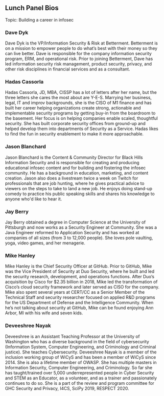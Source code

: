 ## Lunch Panel Bios

Topic: Building a career in infosec

### Dave Dyk
Dave Dyk is the VP/Information Security & Risk at Betterment. Betterment is on a mission to empower people to do what’s best with their money so they can live better. Dave is responsible for the company information security program, ERM, and operational risk.  Prior to joining Betterment, Dave has led information security risk management, product security, privacy, and other risk disciplines in financial services and as a consultant.

### Hadas Cassorla
Hadas Cassorla, JD, MBA, CISSP has a lot of letters after her name, but the three letters she cares the most about are Y-E-S. Marrying her business, legal, IT and improv backgrounds, she is the CISO of M1 finance and has built her career helping organizations create strong, actionable and implementable security programs by getting buy-in from the boardroom to the basement. Her focus is on helping companies enable scaled, thoughtful security. She has built corporate security offices from ground-up and helped develop them into departments of Security as a Service. Hadas likes to find the fun in security enablement to make it more approachable.

### Jason Blanchard
Jason Blanchard is the Content & Community Director for Black Hills Information Security and is responsible for creating and producing educational infosec content and for building and fostering the infosec community. He has a background in education, marketing, and content creation. Jason also does a livestream twice a week on Twitch for professionals that are job hunting, where he gives practical advice to viewers on the steps to take to land a new job. He enjoys doing stand-up comedy to practice his public speaking skills and shares his knowledge to anyone who'd like to hear it. 

### Jay Berry
Jay Berry obtained a degree in Computer Science at the University of Pittsburgh and now works as a Security Engineer at Community. She was a Java Engineer reformed to Application Security and has worked at companies of all sizes (from 3 to 12,000 people). She loves pole vaulting, yoga, video games, and her menagerie.

### Mike Hanley
Mike Hanley is the Chief Security Officer at GitHub. Prior to GitHub, Mike was the Vice President of Security at Duo Security, where he built and led the security research, development, and operations functions. After Duo’s acquisition by Cisco for $2.35 billion in 2018, Mike led the transformation of Cisco’s cloud security framework and later served as CISO for the company. Mike also spent several years at CERT/CC as a Senior Member of the Technical Staff and security researcher focused on applied R&D programs for the US Department of Defense and the Intelligence Community. When he’s not talking about security at GitHub, Mike can be found enjoying Ann Arbor, MI with his wife and seven kids.

### Deveeshree Nayak
Deveeshree is an Assistant Teaching Professor at the University of Washington who has a diverse background in the field of cybersecurity (Information System, Computer Engineering, and Criminology and Criminal justice). She teaches Cybersecurity. Deveeshree Nayak is a member of the inclusion working group of WiCyS and has been a member of WiCyS since 2014. She is also a lifetime member of OWASP. She has multiple masters in Information Security, Computer Engineering, and Criminology. So far she has taught/trained over 5,000 underrepresented people in Cyber Security and STEM as an Educator, as a volunteer, and as a trainer and passionately continues to do so. She is a part of the review and program committee for GHC Security and Privacy, I4CS, SciPy 2019, RESPECT 2020.
